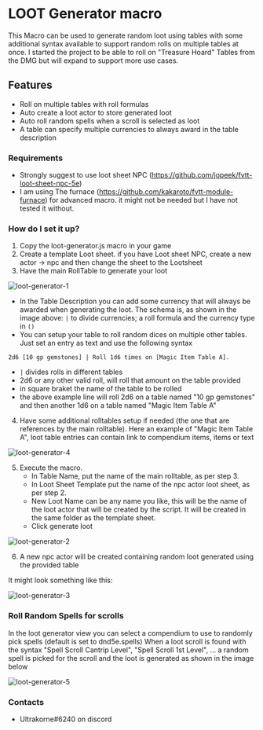 # LOOT Generator macro #

This Macro can be used to generate random loot using tables with some additional syntax available to support random rolls on multiple tables at once.
I started the project to be able to roll on "Treasure Hoard" Tables from the DMG but will expand to support more use cases.

## Features ##

* Roll on multiple tables with roll formulas
* Auto create a loot actor to store generated loot
* Auto roll random spells when a scroll is selected as loot
* A table can specify multiple currencies to always award in the table description

### Requirements ###

* Strongly suggest to use loot sheet NPC (https://github.com/jopeek/fvtt-loot-sheet-npc-5e)
* I am using The furnace (https://github.com/kakaroto/fvtt-module-furnace) for advanced macro. it might not be needed but I have not tested it without.

### How do I set it up? ###

1. Copy the loot-generator.js macro in your game
2. Create a template Loot sheet. if you have Loot sheet NPC, create a new actor -> npc and then change the sheet to the Lootsheet
3. Have the main RollTable to generate your loot

![loot-generator-1](/img/loot-generator-1.png)

* In the Table Description you can add some currency that will always be awarded when generating the loot. The schema is, as shown in the image above: `|` to divide currencies; a roll formula and the currency type in `()`
* You can setup your table to roll random dices on multiple other tables. Just set an entry as text and use the following syntax

```
2d6 [10 gp gemstones] | Roll 1d6 times on [Magic Item Table A].
```
* `|` divides rolls in different tables
* 2d6 or any other valid roll, will roll that amount on the table provided
* in square braket the name of the table to be rolled
* the above example line will roll 2d6 on a table named "10 gp gemstones" and then another 1d6 on a table named "Magic Item Table A"

4. Have some additional rolltables setup if needed (the one that are references by the main rolltable).
Here an example of "Magic Item Table A", loot table entries can contain link to compendium items, items or text

![loot-generator-4](/img/loot-generator-4.png)

5. Execute the macro.
	* In Table Name, put the name of the main rolltable, as per step 3.
	* In Loot Sheet Template put the name of the npc actor loot sheet, as per step 2.
	* New Loot Name can be any name you like, this will be the name of the loot actor that will be created by the script. It will be created in the same folder as the template sheet.
	* Click generate loot
	
![loot-generator-2](/img/loot-generator-2.png)
	
6. A new npc actor will be created containing random loot generated using the provided table

It might look something like this:

![loot-generator-3](/img/loot-generator-3.png)

### Roll Random Spells for scrolls ###

In the loot generator view you can select a compendium to use to randomly pick spells (default is set to dnd5e.spells)
When a loot scroll is found with the syntax "Spell Scroll Cantrip Level", "Spell Scroll 1st Level", ... a random spell is picked for the scroll and the loot is generated as shown in the image below

![loot-generator-5](/img/loot-generator-5.png)

### Contacts ###

* Ultrakorne#6240 on discord